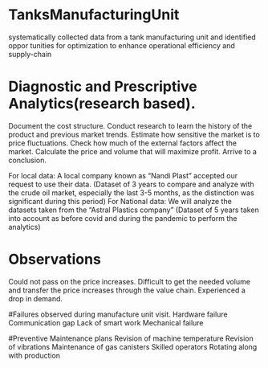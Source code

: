 # TanksManufacturingUnit

systematically collected data from a tank manufacturing unit and identified oppor
tunities for optimization to enhance operational efficiency and supply-chain

# Diagnostic and Prescriptive Analytics(research based).

Document the cost structure.
Conduct research to learn the history of the product and previous market trends.
Estimate how sensitive the market is to price fluctuations.
Check how much of the external factors affect the market.
Calculate the price and volume that will maximize profit.
Arrive to a conclusion.

For local data:
A local company known as “Nandi Plast” accepted our request to use their data.
(Dataset of 3 years to compare and analyze with the crude oil market, especially the last 3-5 months, as the distinction was significant during this period)
For National data:
We will analyze the datasets taken from the “Astral Plastics company”
(Dataset of 5 years taken into account as before covid and during the pandemic to perform the analytics)

# Observations
Could not pass on the price increases.
Difficult to get the needed volume and transfer the price increases through the value chain.
Experienced a drop in demand.

#Failures observed during manufacture unit visit.
Hardware failure
Communication gap
Lack of smart work
Mechanical failure

#Preventive Maintenance plans
Revision of machine temperature
Revision of vibrations
Maintenance of gas canisters
Skilled operators
Rotating along with production

